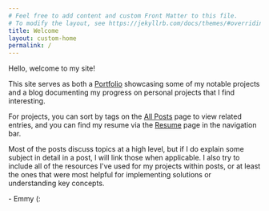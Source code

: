 ```yaml
---
# Feel free to add content and custom Front Matter to this file.
# To modify the layout, see https://jekyllrb.com/docs/themes/#overriding-theme-defaults
title: Welcome
layout: custom-home
permalink: /
---
```


Hello, welcome to my site!

<!--
I am using this site as both a portfolio showcase of projects that I worked extra on during my education and personal projects. As well as a blog for progress on personal projects that I find interesting. 

There are some projects that I have multiple posts on. In those cases you can sort by tags in the contents page to view all posts on the project.

Most of the posts will discuss topics at a high level, assuming some prior knowledge of the subject. I do try and talk about complex subjects in detail in at least one post, which I might provide a link to if thats the case. 

And I do try and include all of the resources that I use for projects within my posts, but I may miss some because my management of them isnn't the best. I will always try and get the ones that helped me in implenmenting a solution or understanding a subject. 

Check out the Contents or Recent Posts in the Navigation bar above to start reading!
-->

This site serves as both a [Portfolio](/showcase/) showcasing some of my notable projects and a blog documenting my progress on personal projects that I find interesting.

For projects, you can sort by tags on the [All Posts](/all-posts/) page to view related entries, and you can find my resume via the [Resume](/assets/PDFs/resume-emmyvoita.pdf) page in the navigation bar.

Most of the posts discuss topics at a high level, but if I do explain some subject in detail in a post, I will link those when applicable. I also try to include all of the resources I've used for my projects within posts, or at least the ones that were most helpful for implementing solutions or understanding key concepts.

\- Emmy (:



